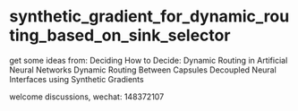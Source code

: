 # synthetic_gradient_for_dynamic_routing_based_on_sink_selector
get some ideas from:
    Deciding How to Decide: Dynamic Routing in Artificial Neural Networks
    Dynamic Routing Between Capsules
    Decoupled Neural Interfaces using Synthetic Gradients

welcome discussions, wechat: 148372107